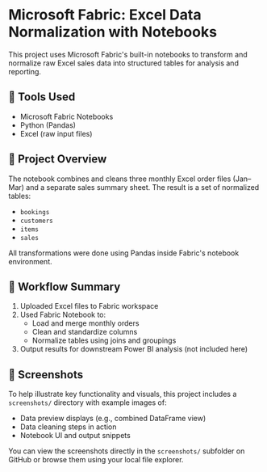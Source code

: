 # Microsoft Fabric: Excel Data Normalization with Notebooks

This project uses Microsoft Fabric's built-in notebooks to transform and normalize raw Excel sales data into structured tables for analysis and reporting.

## 🧰 Tools Used

- Microsoft Fabric Notebooks
- Python (Pandas)
- Excel (raw input files)

## 📁 Project Overview

The notebook combines and cleans three monthly Excel order files (Jan–Mar) and a separate sales summary sheet. The result is a set of normalized tables:

- `bookings`
- `customers`
- `items`
- `sales`

All transformations were done using Pandas inside Fabric's notebook environment.

## 🧪 Workflow Summary

1. Uploaded Excel files to Fabric workspace
2. Used Fabric Notebook to:
   - Load and merge monthly orders
   - Clean and standardize columns
   - Normalize tables using joins and groupings
3. Output results for downstream Power BI analysis (not included here)

## 📸 Screenshots

To help illustrate key functionality and visuals, this project includes a `screenshots/` directory with example images of:

- Data preview displays (e.g., combined DataFrame view)
- Data cleaning steps in action
- Notebook UI and output snippets

You can view the screenshots directly in the `screenshots/` subfolder on GitHub or browse them using your local file explorer.
